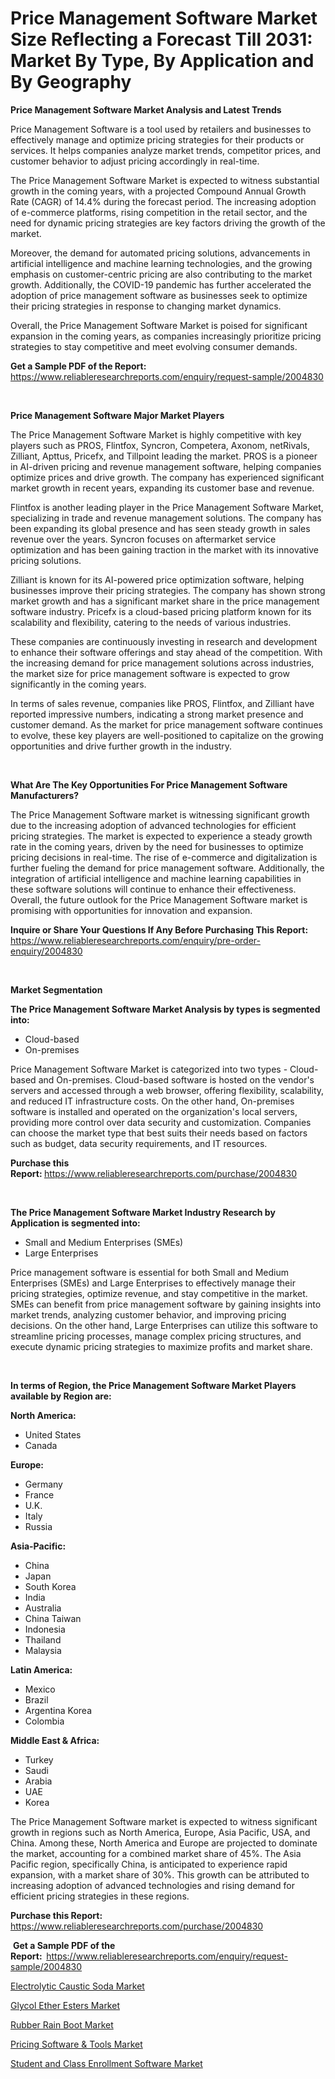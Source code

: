 <p><h1>Price Management Software Market Size Reflecting a Forecast Till 2031: Market By Type, By Application and By Geography</h1></p><p><strong>Price Management Software Market Analysis and Latest Trends</strong></p>
<p><p>Price Management Software is a tool used by retailers and businesses to effectively manage and optimize pricing strategies for their products or services. It helps companies analyze market trends, competitor prices, and customer behavior to adjust pricing accordingly in real-time.</p><p>The Price Management Software Market is expected to witness substantial growth in the coming years, with a projected Compound Annual Growth Rate (CAGR) of 14.4% during the forecast period. The increasing adoption of e-commerce platforms, rising competition in the retail sector, and the need for dynamic pricing strategies are key factors driving the growth of the market.</p><p>Moreover, the demand for automated pricing solutions, advancements in artificial intelligence and machine learning technologies, and the growing emphasis on customer-centric pricing are also contributing to the market growth. Additionally, the COVID-19 pandemic has further accelerated the adoption of price management software as businesses seek to optimize their pricing strategies in response to changing market dynamics.</p><p>Overall, the Price Management Software Market is poised for significant expansion in the coming years, as companies increasingly prioritize pricing strategies to stay competitive and meet evolving consumer demands.</p></p>
<p><strong>Get a Sample PDF of the Report:&nbsp;</strong> <a href="https://www.reliableresearchreports.com/enquiry/request-sample/2004830">https://www.reliableresearchreports.com/enquiry/request-sample/2004830</a></p>
<p>&nbsp;</p>
<p><strong>Price Management Software Major Market Players</strong></p>
<p><p>The Price Management Software Market is highly competitive with key players such as PROS, Flintfox, Syncron, Competera, Axonom, netRivals, Zilliant, Apttus, Pricefx, and Tillpoint leading the market. PROS is a pioneer in AI-driven pricing and revenue management software, helping companies optimize prices and drive growth. The company has experienced significant market growth in recent years, expanding its customer base and revenue.</p><p>Flintfox is another leading player in the Price Management Software Market, specializing in trade and revenue management solutions. The company has been expanding its global presence and has seen steady growth in sales revenue over the years. Syncron focuses on aftermarket service optimization and has been gaining traction in the market with its innovative pricing solutions.</p><p>Zilliant is known for its AI-powered price optimization software, helping businesses improve their pricing strategies. The company has shown strong market growth and has a significant market share in the price management software industry. Pricefx is a cloud-based pricing platform known for its scalability and flexibility, catering to the needs of various industries.</p><p>These companies are continuously investing in research and development to enhance their software offerings and stay ahead of the competition. With the increasing demand for price management solutions across industries, the market size for price management software is expected to grow significantly in the coming years.</p><p>In terms of sales revenue, companies like PROS, Flintfox, and Zilliant have reported impressive numbers, indicating a strong market presence and customer demand. As the market for price management software continues to evolve, these key players are well-positioned to capitalize on the growing opportunities and drive further growth in the industry.</p></p>
<p>&nbsp;</p>
<p><strong>What Are The Key Opportunities For Price Management Software Manufacturers?</strong></p>
<p><p>The Price Management Software market is witnessing significant growth due to the increasing adoption of advanced technologies for efficient pricing strategies. The market is expected to experience a steady growth rate in the coming years, driven by the need for businesses to optimize pricing decisions in real-time. The rise of e-commerce and digitalization is further fueling the demand for price management software. Additionally, the integration of artificial intelligence and machine learning capabilities in these software solutions will continue to enhance their effectiveness. Overall, the future outlook for the Price Management Software market is promising with opportunities for innovation and expansion.</p></p>
<p><strong>Inquire or Share Your Questions If Any Before Purchasing This Report:</strong> <a href="https://www.reliableresearchreports.com/enquiry/pre-order-enquiry/2004830">https://www.reliableresearchreports.com/enquiry/pre-order-enquiry/2004830</a></p>
<p>&nbsp;</p>
<p><strong>Market Segmentation</strong></p>
<p><strong>The Price Management Software Market Analysis by types is segmented into:</strong></p>
<p><ul><li>Cloud-based</li><li>On-premises</li></ul></p>
<p><p>Price Management Software Market is categorized into two types - Cloud-based and On-premises. Cloud-based software is hosted on the vendor's servers and accessed through a web browser, offering flexibility, scalability, and reduced IT infrastructure costs. On the other hand, On-premises software is installed and operated on the organization's local servers, providing more control over data security and customization. Companies can choose the market type that best suits their needs based on factors such as budget, data security requirements, and IT resources.</p></p>
<p><strong>Purchase this Report:&nbsp;</strong><a href="https://www.reliableresearchreports.com/purchase/2004830">https://www.reliableresearchreports.com/purchase/2004830</a></p>
<p>&nbsp;</p>
<p><strong>The Price Management Software Market Industry Research by Application is segmented into:</strong></p>
<p><ul><li>Small and Medium Enterprises (SMEs)</li><li>Large Enterprises</li></ul></p>
<p><p>Price management software is essential for both Small and Medium Enterprises (SMEs) and Large Enterprises to effectively manage their pricing strategies, optimize revenue, and stay competitive in the market. SMEs can benefit from price management software by gaining insights into market trends, analyzing customer behavior, and improving pricing decisions. On the other hand, Large Enterprises can utilize this software to streamline pricing processes, manage complex pricing structures, and execute dynamic pricing strategies to maximize profits and market share.</p></p>
<p>&nbsp;</p>
<p><strong>In terms of Region, the Price Management Software Market Players available by Region are:</strong></p>
<p>
    <p> <strong> North America: </strong>
        <ul>
            <li>United States</li>
            <li>Canada</li>
        </ul>
        </p> 
    <p> <strong> Europe: </strong>
        <ul>
            <li>Germany</li>
            <li>France</li>
            <li>U.K.</li>
            <li>Italy</li>
            <li>Russia</li>
        </ul>
        </p> 
    <p> <strong> Asia-Pacific: </strong>
        <ul>
            <li>China</li>
            <li>Japan</li>
            <li>South Korea</li>
            <li>India</li>
            <li>Australia</li>
            <li>China Taiwan</li>
            <li>Indonesia</li>
            <li>Thailand</li>
            <li>Malaysia</li>
        </ul>
        </p> 
    <p> <strong> Latin America: </strong>
        <ul>
            <li>Mexico</li>
            <li>Brazil</li>
            <li>Argentina Korea</li>
            <li>Colombia</li>
        </ul>
        </p> 
    <p> <strong> Middle East & Africa: </strong>
        <ul>
            <li>Turkey</li>
            <li>Saudi</li>
            <li>Arabia</li>
            <li>UAE</li>
            <li>Korea</li>
        </ul>
    </p>
    </p>
<p><p>The Price Management Software market is expected to witness significant growth in regions such as North America, Europe, Asia Pacific, USA, and China. Among these, North America and Europe are projected to dominate the market, accounting for a combined market share of 45%. The Asia Pacific region, specifically China, is anticipated to experience rapid expansion, with a market share of 30%. This growth can be attributed to increasing adoption of advanced technologies and rising demand for efficient pricing strategies in these regions.</p></p>
<p><strong>Purchase this Report: </strong><a href="https://www.reliableresearchreports.com/purchase/2004830">https://www.reliableresearchreports.com/purchase/2004830</a></p>
<p>&nbsp;<strong>Get a Sample PDF of the Report:&nbsp;&nbsp;</strong><a href="https://www.reliableresearchreports.com/enquiry/request-sample/2004830">https://www.reliableresearchreports.com/enquiry/request-sample/2004830</a></p>
<p><strong></strong></p>
<p><p><a href="https://issuu.com/reportprime-2/docs/electrolytic-caustic-soda-market-size-2030.pptx">Electrolytic Caustic Soda Market</a></p><p><a href="https://issuu.com/reportprime-2/docs/glycol-ether-esters-market-size-2030.pptx">Glycol Ether Esters Market</a></p><p><a href="https://view.publitas.com/reportprime-1/rubber-rain-boot-market-share-market-new-trends-analysis-report-by-type-by-application-by-end-use-by-region-and-segment-forecasts-2024-2031/">Rubber Rain Boot Market</a></p><p><a href="https://github.com/okotobwrhuteie/Market-Research-Report-List-1/blob/main/pricing-software-tools-market.md">Pricing Software & Tools Market</a></p><p><a href="https://github.com/myacatherineblakecaczo9vcsw/Market-Research-Report-List-1/blob/main/student-and-class-enrollment-software-market.md">Student and Class Enrollment Software Market</a></p></p>